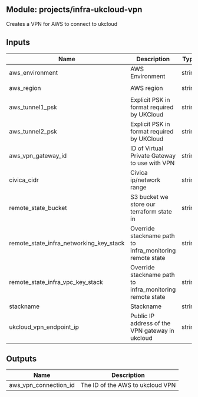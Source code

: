 ## Module: projects/infra-ukcloud-vpn

Creates a VPN for AWS to connect to ukcloud


## Inputs

| Name | Description | Type | Default | Required |
|------|-------------|:----:|:-----:|:-----:|
| aws_environment | AWS Environment | string | - | yes |
| aws_region | AWS region | string | `eu-west-1` | no |
| aws_tunnel1_psk | Explicit PSK in format required by UKCloud | string | - | yes |
| aws_tunnel2_psk | Explicit PSK in format required by UKCloud | string | - | yes |
| aws_vpn_gateway_id | ID of Virtual Private Gateway to use with VPN | string | `` | no |
| civica_cidr | Civica ip/network range | string | - | yes |
| remote_state_bucket | S3 bucket we store our terraform state in | string | - | yes |
| remote_state_infra_networking_key_stack | Override stackname path to infra_monitoring remote state | string | `` | no |
| remote_state_infra_vpc_key_stack | Override stackname path to infra_monitoring remote state | string | `` | no |
| stackname | Stackname | string | `` | no |
| ukcloud_vpn_endpoint_ip | Public IP address of the VPN gateway in ukcloud | string | - | yes |

## Outputs

| Name | Description |
|------|-------------|
| aws_vpn_connection_id | The ID of the AWS to ukcloud VPN |

